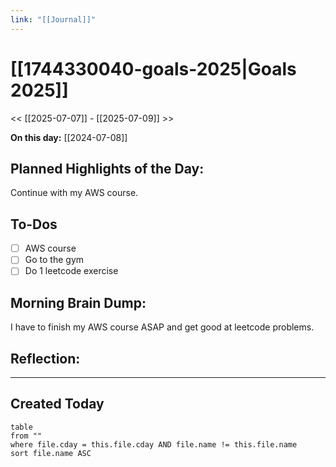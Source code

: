 ```yaml
---
link: "[[Journal]]"
---
```

# [[1744330040-goals-2025|Goals 2025]]
<< [[2025-07-07]] - [[2025-07-09]] >>

**On this day:** [[2024-07-08]]
## Planned Highlights of the Day:
Continue with my AWS course.

## To-Dos
- [ ] AWS course
- [ ] Go to the gym
- [ ] Do 1 leetcode exercise

## Morning Brain Dump:
I have to finish my AWS course ASAP and get good at leetcode problems.

## Reflection:


---
## Created Today
```dataview
table
from ""
where file.cday = this.file.cday AND file.name != this.file.name
sort file.name ASC
```

